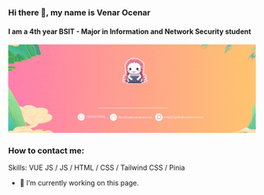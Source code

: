 ### Hi there 👋, my name is Venar Ocenar
#### I am a 4th year BSIT - Major in Information and Network Security student
![I am GitHub Readme Generator's creator](https://github.com/vnrocnr/Venar-Ocenar/blob/main/images/Venar%20A.%20Ocenar%20(1280%20x%20640%20px)%20(2).gif)

### How to contact me:


Skills: VUE JS / JS / HTML / CSS / Tailwind CSS / Pinia 

- 🔭 I’m currently working on this page. 




